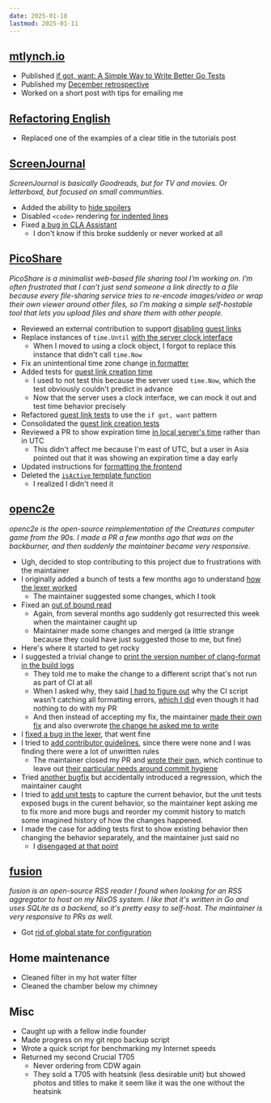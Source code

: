 ```yaml
---
date: 2025-01-10
lastmod: 2025-01-11
---
```


## [mtlynch.io](https://mtlynch.io)

- Published [if got, want: A Simple Way to Write Better Go Tests](https://mtlynch.io/if-got-want-improve-go-tests/)
- Published my [December retrospective](https://mtlynch.io/retrospectives/2025/01/)
- Worked on a short post with tips for emailing me

## [Refactoring English](https://refactoringenglish.com)

- Replaced one of the examples of a clear title in the tutorials post

## [ScreenJournal](https://thescreenjournal.com/)

_ScreenJournal is basically Goodreads, but for TV and movies. Or letterboxd, but focused on small communities._

- Added the ability to [hide spoilers](https://github.com/mtlynch/screenjournal/pull/405)
- Disabled `<code>` rendering [for indented lines](https://github.com/mtlynch/screenjournal/pull/406)
- Fixed [a bug in CLA Assistant](https://github.com/mtlynch/screenjournal/pull/409)
  - I don't know if this broke suddenly or never worked at all

## [PicoShare](https://pico.rocks)

_PicoShare is a minimalist web-based file sharing tool I’m working on. I’m often frustrated that I can’t just send someone a link directly to a file because every file-sharing service tries to re-encode images/video or wrap their own viewer around other files, so I’m making a simple self-hostable tool that lets you upload files and share them with other people._

- Reviewed an external contribution to support [disabling guest links](https://github.com/mtlynch/picoshare/pull/646)
- Replace instances of `time.Until` [with the server clock interface](https://github.com/mtlynch/picoshare/pull/642)
  - When I moved to using a clock object, I forgot to replace this instance that didn't call `time.Now`
- Fix an unintentional time zone change [in formatter](https://github.com/mtlynch/picoshare/pull/643)
- Added tests for [guest link creation time](https://github.com/mtlynch/picoshare/pull/649)
  - I used to not test this because the server used `time.Now`, which the test obviously couldn't predict in advance
  - Now that the server uses a clock interface, we can mock it out and test time behavior precisely
- Refactored [guest link tests](https://github.com/mtlynch/picoshare/pull/650) to use the `if got, want` pattern
- Consolidated the [guest link creation tests](https://github.com/mtlynch/picoshare/pull/651)
- Reviewed a PR to show expiration time [in local server's time](https://github.com/mtlynch/picoshare/pull/645) rather than in UTC
  - This didn't affect me because I'm east of UTC, but a user in Asia pointed out that it was showing an expiration time a day early
- Updated instructions for [formatting the frontend](https://github.com/mtlynch/picoshare/pull/648)
- Deleted the [`isActive` template function](https://github.com/mtlynch/picoshare/pull/647)
  - I realized I didn't need it

## [openc2e](https://github.com/openc2e/openc2e)

*openc2e is the open-source reimplementation of the *Creatures* computer game from the 90s. I made a PR a few months ago that was on the backburner, and then suddenly the maintainer became very responsive.*

- Ugh, decided to stop contributing to this project due to frustrations with the maintainer
- I originally added a bunch of tests a few months ago to understand [how the lexer worked](https://github.com/openc2e/openc2e/pull/214)
  - The maintainer suggested some changes, which I took
- Fixed an [out of bound read](https://github.com/openc2e/openc2e/pull/215)
  - Again, from several months ago suddenly got resurrected this week when the maintainer caught up
  - Maintainer made some changes and merged (a little strange because they could have just suggested those to me, but fine)
- Here's where it started to get rocky
- I suggested a trivial change to [print the version number of clang-format in the build logs](https://github.com/openc2e/openc2e/pull/216)
  - They told me to make the change to a different script that's not run as part of CI at all
  - When I asked why, they said [I had to figure out](https://github.com/openc2e/openc2e/pull/216#issuecomment-2576631456) why the CI script wasn't catching all formatting errors, [which I did](https://github.com/openc2e/openc2e/pull/218) even though it had nothing to do with my PR
  - And then instead of accepting my fix, the maintainer [made their own fix](https://github.com/openc2e/openc2e/pull/218#issuecomment-2577897043) and also overwrote [the change he asked me to write](https://github.com/mtlynch/openc2e/commit/3f9b44bff2cf9d9c3f0013f5c674ec62f77da060)
- I [fixed a bug in the lexer](https://github.com/openc2e/openc2e/pull/219), that went fine
- I tried to [add contributor guidelines](https://github.com/openc2e/openc2e/pull/220), since there were none and I was finding there were a lot of unwritten rules
  - The maintainer closed my PR and [wrote their own](https://github.com/openc2e/openc2e/commit/f2d5e95fede67c56f65b6399a798e90329236de6), which continue to leave out [their particular needs around commit hygiene](https://github.com/openc2e/openc2e/pull/220#issuecomment-2580779502)
- Tried [another bugfix](https://github.com/openc2e/openc2e/pull/221) but accidentally introduced a regression, which the maintainer caught
- I tried to [add unit tests](https://github.com/openc2e/openc2e/pull/222) to capture the current behavior, but the unit tests exposed bugs in the curent behavior, so the maintainer kept asking me to fix more and more bugs and reorder my commit history to match some imagined history of how the changes happened.
- I made the case for adding tests first to show existing behavior then changing the behavior separately, and the maintainer just said no
  - I [disengaged at that point](https://github.com/openc2e/openc2e/pull/222#issuecomment-2584018706)

## [fusion](https://github.com/0x2E/fusion)

_fusion is an open-source RSS reader I found when looking for an RSS aggregator to host on my NixOS system. I like that it's written in Go and uses SQLite as a backend, so it's pretty easy to self-host. The maintainer is very responsive to PRs as well._

- Got [rid of global state for configuration](https://github.com/0x2E/fusion/pull/48)

## Home maintenance

- Cleaned filter in my hot water filter
- Cleaned the chamber below my chimney

## Misc

- Caught up with a fellow indie founder
- Made progress on my git repo backup script
- Wrote a quick script for benchmarking my Internet speeds
- Returned my second Crucial T705
  - Never ordering from CDW again
  - They sold a T705 with heatsink (less desirable unit) but showed photos and titles to make it seem like it was the one without the heatsink
